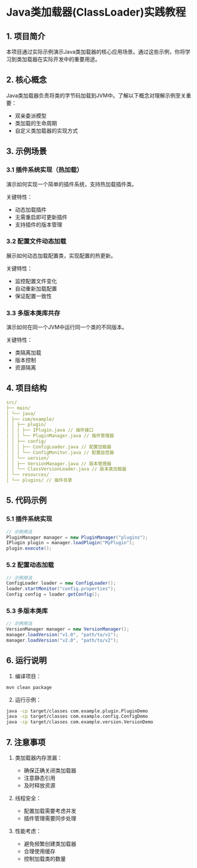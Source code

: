 # Java类加载器(ClassLoader)实践教程

## 1. 项目简介

本项目通过实际示例演示Java类加载器的核心应用场景。通过这些示例，你将学习到类加载器在实际开发中的重要用途。

## 2. 核心概念

Java类加载器负责将类的字节码加载到JVM中。了解以下概念对理解示例至关重要：

- 双亲委派模型
- 类加载的生命周期
- 自定义类加载器的实现方式

## 3. 示例场景

### 3.1 插件系统实现（热加载）

演示如何实现一个简单的插件系统，支持热加载插件类。

关键特性：

- 动态加载插件
- 无需重启即可更新插件
- 支持插件的版本管理

### 3.2 配置文件动态加载

展示如何动态加载配置类，实现配置的热更新。

关键特性：

- 监控配置文件变化
- 自动重新加载配置
- 保证配置一致性

### 3.3 多版本类库共存

演示如何在同一个JVM中运行同一个类的不同版本。

关键特性：

- 类隔离加载
- 版本控制
- 资源隔离

## 4. 项目结构

``` yaml
src/
├── main/
│ └── java/
│ ├── com/example/
│ │ ├── plugin/
│ │ │ ├── IPlugin.java // 插件接口
│ │ │ └── PluginManager.java // 插件管理器
│ │ ├── config/
│ │ │ ├── ConfigLoader.java // 配置加载器
│ │ │ └── ConfigMonitor.java // 配置监控器
│ │ └── version/
│ │ ├── VersionManager.java // 版本管理器
│ │ └── ClassVersionLoader.java // 版本类加载器
│ └── resources/
│ └── plugins/ // 插件目录
```

## 5. 代码示例

### 5.1 插件系统实现

```java
// 示例用法
PluginManager manager = new PluginManager("plugins");
IPlugin plugin = manager.loadPlugin("MyPlugin");
plugin.execute();
```

### 5.2 配置动态加载

```java
// 示例用法
ConfigLoader loader = new ConfigLoader();
loader.startMonitor("config.properties");
Config config = loader.getConfig();
```

### 5.3 多版本类库

```java
// 示例用法
VersionManager manager = new VersionManager();
manager.loadVersion("v1.0", "path/to/v1");
manager.loadVersion("v2.0", "path/to/v2");
```

## 6. 运行说明

1. 编译项目：

```bash
mvn clean package
```

2. 运行示例：

```bash
java -cp target/classes com.example.plugin.PluginDemo
java -cp target/classes com.example.config.ConfigDemo
java -cp target/classes com.example.version.VersionDemo
```

## 7. 注意事项

1. 类加载器内存泄漏：
   - 确保正确关闭类加载器
   - 注意静态引用
   - 及时释放资源

2. 线程安全：
   - 配置加载需要考虑并发
   - 插件管理需要同步处理

3. 性能考虑：
   - 避免频繁创建类加载器
   - 合理使用缓存
   - 控制加载类的数量
